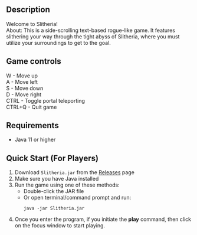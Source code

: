## Description

Welcome to Slitheria! <br/>
About: This is a side-scrolling text-based rogue-like game. It features slithering your way through the tight abyss of Slitheria, where you must utilize your surroundings to get to the goal.

## Game controls
  W - Move up <br/>
  A - Move left <br/>
  S - Move down <br/>
  D - Move right <br/>
  CTRL - Toggle portal teleporting <br/>
  CTRL+Q - Quit game <br/>

## Requirements
- Java 11 or higher

## Quick Start (For Players)
1. Download `Slitheria.jar` from the [Releases](../../releases) page
2. Make sure you have Java installed
3. Run the game using one of these methods:
   - Double-click the JAR file
   - Or open terminal/command prompt and run:
     ```
     java -jar Slitheria.jar
     ```
4. Once you enter the program, if you initiate the **play** command, then click on the focus window to start playing.